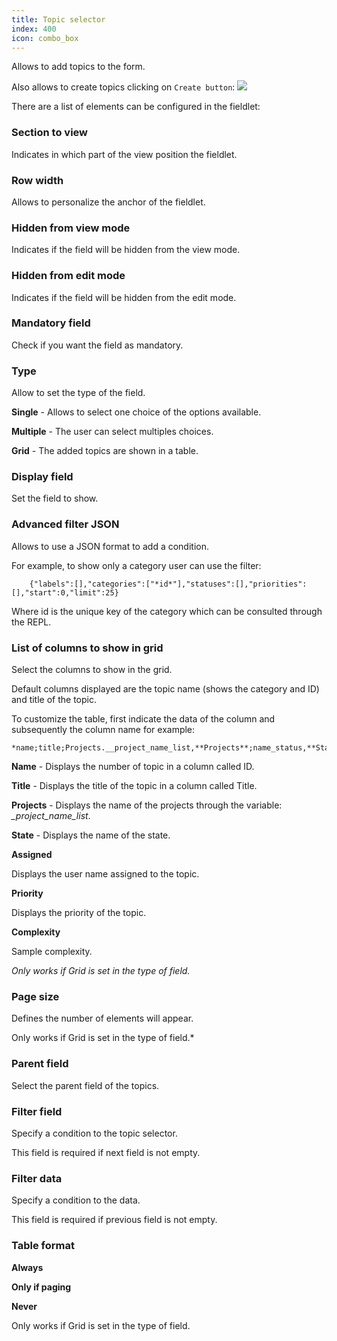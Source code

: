 ```yaml
---
title: Topic selector
index: 400
icon: combo_box
---
```


Allows to add topics to the form.

Also allows to create topics clicking on `Create button`: <img src="/static/images/icons/add.gif" />

There are a list of elements can be configured in the fieldlet:

### Section to view

Indicates in which part of the view position the fieldlet.

### Row width

Allows to personalize the anchor of the fieldlet.


### Hidden from view mode

Indicates if the field will be hidden from the view mode.


### Hidden from edit mode

Indicates if the field will be hidden from the edit mode.


### Mandatory field

Check if you want the field as mandatory.


### Type

Allow to set the type of the field.

**Single** - Allows to select one choice of the options available.

**Multiple** - The user can select multiples choices.

**Grid** - The added topics are shown in a table.

### Display field

Set the field to show.



### Advanced filter JSON

Allows to use a JSON format to add a condition.

For example, to show only a category user can use the filter:

        {"labels":[],"categories":["*id*"],"statuses":[],"priorities":[],"start":0,"limit":25}

Where id is the unique key of the category which can be consulted through the REPL.


### List of columns to show in grid

Select the columns to show in the grid.

Default columns displayed are the topic name (shows the category and ID) and title of the topic.

To customize the table, first indicate the data of the column and subsequently the column name for example:

    *name;title;Projects.__project_name_list,**Projects**;name_status,**Status**;Assign.__user_name,**Assign**,ci;priority,**Priority**;complex,**Complex***

**Name** - Displays the number of topic in a column called ID.

**Title** - Displays the title of the topic in a column called Title.

**Projects** - Displays the name of the projects through the variable:  *_project_name_list*.

**State** - Displays the name of the state.

**Assigned**

Displays the user name assigned to the topic.

**Priority**

Displays the priority of the topic.

**Complexity**

Sample complexity.

*Only works if Grid is set in the type of field.*

### Page size

Defines the number of elements will appear.

Only works if Grid is set in the type of field.*

### Parent field

Select the parent field of the topics.

### Filter field

Specify a condition to the topic selector.

This field is required if next field is not empty.

### Filter data

Specify a condition to the data.

This field is required if previous field is not empty.


### Table format

**Always**

**Only if paging**

**Never**

Only works if Grid is set in the type of field.
